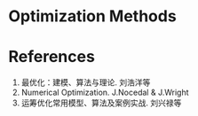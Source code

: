 # Optimization Methods




# References
1. 最优化：建模、算法与理论. 刘浩洋等
2. Numerical Optimization. J.Nocedal & J.Wright
3. 运筹优化常用模型、算法及案例实战. 刘兴禄等
